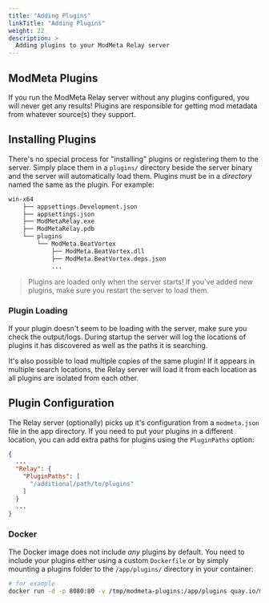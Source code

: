 ```yaml
---
title: "Adding Plugins"
linkTitle: "Adding Plugins"
weight: 22
description: >
  Adding plugins to your ModMeta Relay server
---
```


## ModMeta Plugins

If you run the ModMeta Relay server without any plugins configured, you will never get any results! Plugins are responsible for getting mod metadata from whatever source(s) they support.

## Installing Plugins

There's no special process for "installing" plugins or registering them to the server. Simply place them in a `plugins/` directory beside the server binary and the server will automatically load them. Plugins must be in a *directory* named the same as the plugin. For example:

```bash
win-x64
    ├── appsettings.Development.json
    ├── appsettings.json
    ├── ModMetaRelay.exe
    ├── ModMetaRelay.pdb
    └── plugins
        └── ModMeta.BeatVortex
            ├── ModMeta.BeatVortex.dll
            ├── ModMeta.BeatVortex.deps.json
            ...
```

> Plugins are loaded only when the server starts! If you've added new plugins, make sure you restart the server to load them.

### Plugin Loading

If your plugin doesn't seem to be loading with the server, make sure you check the output/logs. During startup the server will log the locations of plugins it has discovered as well as the paths it is searching.

It's also possible to load multiple copies of the same plugin! If it appears in multiple search locations, the Relay server will load it from each location as all plugins are isolated from each other.

## Plugin Configuration

The Relay server (optionally) picks up it's configuration from a `modmeta.json` file in the app directory. If you need to put your plugins in a different location, you can add extra paths for plugins using the `PluginPaths` option:

```json
{
  ...
  "Relay": {
    "PluginPaths": [
      "/additional/path/to/plugins"
    ]
  }
  ...
}
```


### Docker

The Docker image does not include *any* plugins by default. You need to include your plugins either using a custom `Dockerfile` or by simply mounting a plugins folder to the `/app/plugins/` directory in your container:

```bash
# for example
docker run -d -p 8080:80 -v /tmp/modmeta-plugins:/app/plugins quay.io/modmeta-relay/server:0.1.0
```